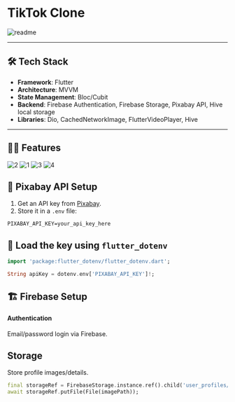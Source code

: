 # TikTok Clone
![readme](https://github.com/user-attachments/assets/753b600e-5c9c-4042-9bcf-08ee3e2a71a5)

---

## 🛠️ Tech Stack

- **Framework**: Flutter  
- **Architecture**: MVVM  
- **State Management**: Bloc/Cubit  
- **Backend**: Firebase Authentication, Firebase Storage, Pixabay API, Hive local storage
- **Libraries**: Dio, CachedNetworkImage, FlutterVideoPlayer, Hive 

---
## 👨‍💻  Features

![2](https://github.com/user-attachments/assets/1943ec7a-501e-41d7-a9fa-bff0e3a44f69)
![1](https://github.com/user-attachments/assets/1230b245-4a07-4b1d-93c3-693125400616)
![3](https://github.com/user-attachments/assets/0cdfde03-89df-458a-9f80-a4438014abdf)
![4](https://github.com/user-attachments/assets/8ea4abd1-269f-4780-968f-8e72ed9e1f54)

## 🔑 Pixabay API Setup

1. Get an API key from [Pixabay](https://pixabay.com/api/docs/).
2. Store it in a `.env` file:

```env
PIXABAY_API_KEY=your_api_key_here 
```

## 🔑 Load the key using `flutter_dotenv`

```dart
import 'package:flutter_dotenv/flutter_dotenv.dart';

String apiKey = dotenv.env['PIXABAY_API_KEY']!;

```

## 🏗️ Firebase Setup
#### Authentication
Email/password login via Firebase.

## Storage
Store profile images/details.

```dart
final storageRef = FirebaseStorage.instance.ref().child('user_profiles/$userId/profile.jpg');
await storageRef.putFile(File(imagePath));
```


